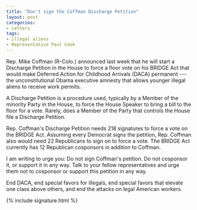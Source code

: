 ```yaml
---
title: "Don't sign the Coffman Discharge Petition"
layout: post
categories:
- Letters
tags:
- illegal aliens
- Representative Paul Cook
---
```


Rep. Mike Coffman (R-Colo.) announced last week that he will start a Discharge Petition in the House to force a floor vote on his BRIDGE Act that would make Deferred Action for Childhood Arrivals (DACA) permanent --- the unconstitutional Obama executive amnesty that allows younger illegal aliens to receive work permits.

A Discharge Petition is a procedure used, typically by a Member of the minority Party in the House, to force the House Speaker to bring a bill to the floor for a vote. Rarely, does a Member of the Party that controls the House file a Discharge Petition.

Rep. Coffman's Discharge Petition needs 218 signatures to force a vote on the BRIDGE Act. Assuming every Democrat signs the petition, Rep. Coffman also would need 22 Republicans to sign on to force a vote. The BRIDGE Act currently has 12 Republican cosponsors in addition to Coffman.

I am writing to urge you: Do not sign Coffman's petition. Do not cosponsor it, or support it in any way. Talk to your fellow representatives and urge them not to cosponsor or support this petition in any way.

End DACA, end special favors for illegals, end special favors that elevate one class above others, and end the attacks on legal American workers.

{% include signature.html %}
